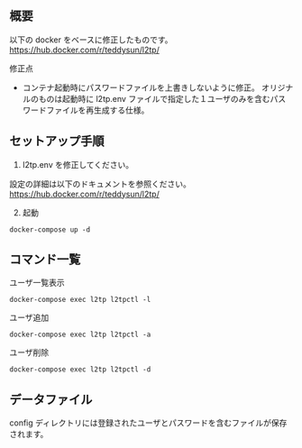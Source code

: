 ## 概要

以下の docker をベースに修正したものです。  
https://hub.docker.com/r/teddysun/l2tp/

修正点
* コンテナ起動時にパスワードファイルを上書きしないように修正。
  オリジナルのものは起動時に l2tp.env ファイルで指定した１ユーザのみを含むパスワードファイルを再生成する仕様。

## セットアップ手順

1. l2tp.env を修正してください。

設定の詳細は以下のドキュメントを参照ください。  
https://hub.docker.com/r/teddysun/l2tp/

2. 起動

```
docker-compose up -d
```

## コマンド一覧

ユーザ一覧表示

```
docker-compose exec l2tp l2tpctl -l
```

ユーザ追加

```
docker-compose exec l2tp l2tpctl -a
```

ユーザ削除

```
docker-compose exec l2tp l2tpctl -d
```

## データファイル

config ディレクトリには登録されたユーザとパスワードを含むファイルが保存されます。
